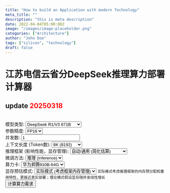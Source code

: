 ```yaml
---
title: "How to build an Application with modern Technology"
meta_title: ""
description: "this is meta description"
date: 2022-04-04T05:00:00Z
image: "/images/image-placeholder.png"
categories: ["Architecture"]
author: "John Doe"
tags: ["silicon", "technology"]
draft: false
---
```


<meta name="viewport" content="width=device-width,initial-scale=1.0,maximum-scale=1.0,minimum-scale=1.0,user-scalable=no">

<!DOCTYPE html>
<html>
<head>
<meta charset="UTF-8">
    <title>江苏电信云省分DeepSeek推理算力部署计算器</title>
    <link rel="stylesheet" href="/css/style.css">
</head>
<body>
    <div class="container">
        <h1>江苏电信云省分DeepSeek推理算力部署计算器</h1>
		<h2>update <font color=red>20250318</font></h2>
	<br />
       <div class="input-section">
            <label for="model-type">模型类型:</label>
            <select id="model-type">
                <option value="r1_671b">DeepSeek R1/V3 671B</option>
                <option value="r1_1.5b">DeepSeek R1 1.5B (蒸馏)</option>
                <option value="r1_7b">DeepSeek R1 7B (蒸馏)</option>
                <option value="r1_8b">DeepSeek R1 8B (蒸馏)</option>
                <option value="r1_14b">DeepSeek R1 14B (蒸馏)</option>
                <option value="r1_32b">DeepSeek R1 32B (蒸馏)</option>
                <option value="r1_70b">DeepSeek R1 70B (蒸馏)</option>
            </select>
        </div>
        <div class="input-section">
            <label for="precision">参数精度:</label>
            <select id="precision">
                <option value="fp16">FP16</option>
                <option value="fp8">FP8</option>
                <option value="bf16">BF16</option>
                <option value="int8">INT8</option>
                <option value="int4">INT4</option>
            </select>
        </div>
        <div class="input-section">
            <label for="concurrency">并发数:</label>
            <input type="number" id="concurrency" value="1" min="1">
        </div>
        <div class="input-section">
            <label for="context-length">上下文长度 (Token数):</label>
            <select id="context-length">
                <option value="4096">4K (4096)</option>
                <option value="8192" selected>8K (8192)</option>
                <option value="32768">32K (32768)</option>
                <option value="65536">64K (65536)</option>
            </select>
        </div>
        <div class="input-section">
            <label for="framework">推理框架 (影响性能，显存管理):</label>
            <select id="framework">
                <option value="auto">自动/通用 (简化估算)</option>
                <option value="vllm">vLLM (高性能)</option>
                <!-- 添加sglang选项 -->
                <option value="sglang">SGLang (高效显存)</option>
                <option value="llama_cpp">llama.cpp (CPU/GPU混合)</option>
                <option value="mindspore">MindSpore (华为昇腾)</option>
            </select>
        </div>
        <div class="input-section">
            <label for="fine-tuning-method">微调方法:</label>
            <select id="fine-tuning-method">
                <option value="inference">推理 (Inference)</option>
                <option value="lora">LoRA 微调</option>
            </select>
        </div>
        <div class="input-section" id="lora-params-section" style="display: none;">
            <label for="lora-trainable-params">LoRA 可训练参数 (Billion):</label>
            <input type="number" id="lora-trainable-params" value="0" min="0" step="0.1">
        </div>
        <div class="input-section">
            <label for="hardware">算力卡:</label>
            <select id="hardware">
                <option value="ascend910b64">华为昇腾910B-64G</option>
                <option value="ascend910b32">华为昇腾910B-32G</option>
                <option value="nvidia_l20">NVIDIA L20</option>
                <option value="nvidia_h20">NVIDIA H20</option>
                <option value="nvidia_h800">NVIDIA H800</option>
                <option value="nvidia_a800">NVIDIA A800</option>
                <option value="nvidia_l40s">NVIDIA L40S</option>
                <option value="nvidia_a10">NVIDIA A10</option>
                <option value="nvidia_rtx4090">NVIDIA RTX 4090</option>
                <option value="nvidia_a100_40g">NVIDIA A100-40G</option>
            </select>
        </div>
        <!-- 新增选项：显存预估模式 -->
        <div class="input-section">
            <label for="memory-estimation-mode">显存预估模式:</label>
            <select id="memory-estimation-mode">
                <option value="practical">实际模式 (考虑框架内存管理)</option>
                <option value="theoretical">理论模式 (完全线性计算)</option>
            </select>
            <small class="help-text">实际模式考虑推理框架的内存预分配和重用特性，更接近真实部署；理论模式假设显存随并发线性增长</small>
        </div>
        <button id="calculate-button">计算算力需求</button>
        <div id="results" class="results-section">
            <!-- 计算结果将显示在这里 -->
        </div>
    </div>
    <script src="/css/script.js"></script>
</body>
</html>

